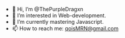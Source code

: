 - 👋 Hi, I’m @ThePurpleDragxn
- 👀 I’m interested in Web-development.
- 🌱 I’m currently mastering Javascript. 
- 📫 How to reach me: qoisMRN@gmail.com

<!---
ThePurpleDragxn/ThePurpleDragxn is a ✨ special ✨ repository because its `README.md` (this file) appears on your GitHub profile.
You can click the Preview link to take a look at your changes.
--->
